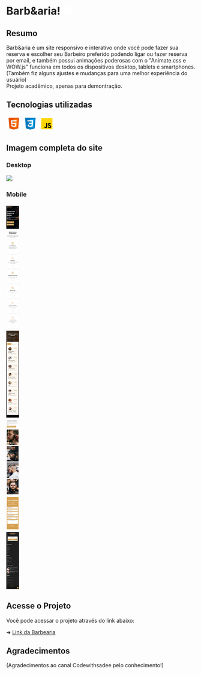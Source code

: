 # Barb&aria! <img src="./assets/private/beard.png" width="24">

## Resumo

Barb&aria é um site responsivo e interativo onde você pode fazer sua reserva e escolher seu Barbeiro preferido podendo ligar ou fazer reserva por email, e também possui animações poderosas com o "Animate.css e WOW.js" funciona em todos os dispositivos desktop, tablets e smartphones.<br>
(Também fiz alguns ajustes e mudanças para uma melhor experiência do usuário)<br>
Projeto acadêmico, apenas para demontração.

## Tecnologias utilizadas

<div style="display: inline_block;">
    <img height="40" width="40" alt="html5" src="./assets/private/icons/html5.png"/>
    <img height="40" width="40" alt="css3" src="./assets/private/icons/css3.png"/>
    <img height="40" width="40" alt="javascript" src="./assets/private/icons/javascript.png"/>
</div>

## Imagem completa do site
### Desktop
<img src="./assets/private/barber-desktop.png">

### Mobile
<img src="./assets/private/barber-mobile.png">

## Acesse o Projeto

Você pode acessar o projeto através do link abaixo:

➜ [Link da Barbearia](https://ezequiel-lee.github.io/barbearia/)

## Agradecimentos

(Agradecimentos ao canal Codewithsadee pelo conhecimento!)
